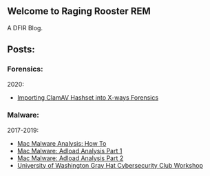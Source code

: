 ## Welcome to Raging Rooster REM

A DFIR Blog.

## Posts:

### Forensics:
2020:
- [Importing ClamAV Hashset into X-ways Forensics](./Importing-ClamAV-Xways.md)

### Malware:
2017-2019:
- [Mac Malware Analysis: How To](./Mac-Malware-Analysis.md)
- [Mac Malware: Adload Analysis Part 1](./Adload-Part1.md)
- [Mac Malware: Adload Analysis Part 2](./Adload-Part2.md)
- [University of Washington Gray Hat Cybersecurity Club Workshop](./UW-Grayhats)
